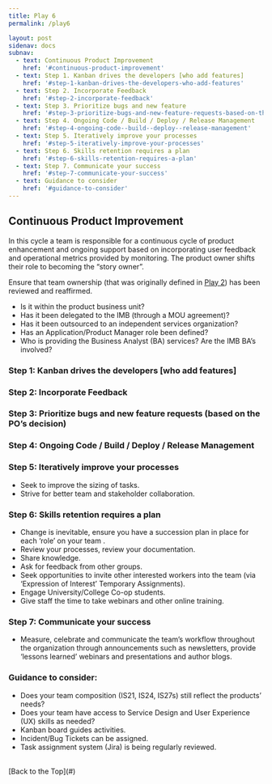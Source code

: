 ```yaml
---
title: Play 6
permalink: /play6

layout: post
sidenav: docs
subnav: 
  - text: Continuous Product Improvement
    href: '#continuous-product-improvement'
  - text: Step 1. Kanban drives the developers [who add features]
    href: '#step-1-kanban-drives-the-developers-who-add-features'
  - text: Step 2. Incorporate Feedback
    href: '#step-2-incorporate-feedback'
  - text: Step 3. Prioritize bugs and new feature 
    href: '#step-3-prioritize-bugs-and-new-feature-requests-based-on-the-pos-decision'
  - text: Step 4. Ongoing Code / Build / Deploy / Release Management
    href: '#step-4-ongoing-code--build--deploy--release-management'
  - text: Step 5. Iteratively improve your processes
    href: '#step-5-iteratively-improve-your-processes'
  - text: Step 6. Skills retention requires a plan
    href: '#step-6-skills-retention-requires-a-plan'
  - text: Step 7. Communicate your success
    href: '#step-7-communicate-your-success'
  - text: Guidance to consider
    href: '#guidance-to-consider'
---
```

## Continuous Product Improvement
In this cycle a team is responsible for a continuous cycle of product enhancement and ongoing support based on incorporating user feedback and operational metrics provided by monitoring.  The product owner shifts their role to becoming the “story owner”. 

Ensure that team ownership (that was originally defined in [Play 2](/CITZ-IMB-playbook/play2)) has been reviewed and reaffirmed.
- Is it within the product business unit? 
- Has it been delegated to the IMB (through a MOU agreement)? 
- Has it been outsourced to an independent services organization?
- Has an Application/Product Manager role been defined?
- Who is providing the Business Analyst (BA) services? Are the IMB BA’s involved?

### Step 1: Kanban drives the developers [who add features]

### Step 2: Incorporate Feedback

### Step 3: Prioritize bugs and new feature requests (based on the PO’s decision)

### Step 4: Ongoing Code / Build / Deploy / Release Management

### Step 5: Iteratively improve your processes
- Seek to improve the sizing of tasks.
- Strive for better team and stakeholder collaboration.

### Step 6: Skills retention requires a plan
- Change is inevitable, ensure you have a succession plan in place for each ‘role’ on your team .
- Review your processes, review your documentation.
- Share knowledge.
- Ask for feedback from other groups.
- Seek opportunities to invite other interested workers into the team (via ‘Expression of Interest’ Temporary Assignments).
- Engage University/College Co-op students.
- Give staff the time to take webinars and other online training.

### Step 7: Communicate your success
- Measure, celebrate and communicate the team’s workflow throughout the organization through announcements such as newsletters, provide ‘lessons learned’ webinars and presentations and author blogs.


### Guidance to consider:
-	Does your team composition (IS21, IS24, IS27s)  still reflect the products’ needs?
-	Does your team have access to  Service Design and User Experience (UX) skills as needed?
-	Kanban board guides activities.
-	Incident/Bug Tickets can be assigned.
-	Task assignment system (Jira) is being regularly reviewed.

<br/>
[Back to the Top](#)